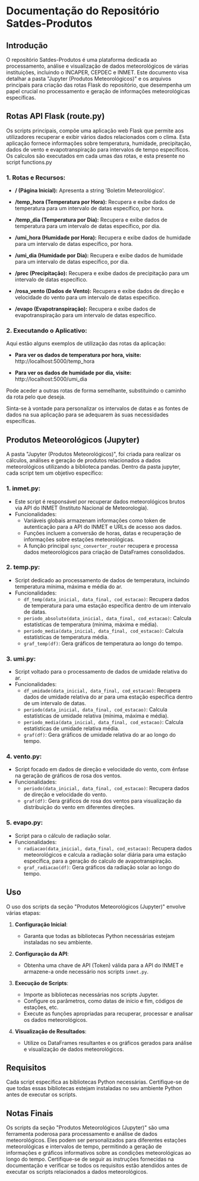 # Documentação do Repositório Satdes-Produtos

## Introdução

O repositório Satdes-Produtos é uma plataforma dedicada ao processamento, análise e visualização de dados meteorológicos de várias instituições, incluindo o INCAPER, CEPDEC e INMET. Este documento visa detalhar a pasta "Jupyter (Produtos Meteorológicos)" e os arquivos principais para criação das rotas Flask do repositório, que desempenha um papel crucial no processamento e geração de informações meteorológicas específicas.

## Rotas API Flask (route.py)

Os scripts principais, compõe uma aplicação web Flask que permite aos utilizadores recuperar e exibir vários dados relacionados com o clima. Esta aplicação fornece informações sobre temperatura, humidade, precipitação, dados de vento e evapotranspiração para intervalos de tempo específicos. Os calculos são executados em cada umas das rotas, e esta presente no script functions.py

### 1. **Rotas e Recursos**:

- **/ (Página Inicial):** Apresenta a string 'Boletim Meteorológico'.

- **/temp_hora (Temperatura por Hora):** Recupera e exibe dados de temperatura para um intervalo de datas específico, por hora.

- **/temp_dia (Temperatura por Dia):** Recupera e exibe dados de temperatura para um intervalo de datas específico, por dia.

- **/umi_hora (Humidade por Hora):** Recupera e exibe dados de humidade para um intervalo de datas específico, por hora.

- **/umi_dia (Humidade por Dia):** Recupera e exibe dados de humidade para um intervalo de datas específico, por dia.

- **/prec (Precipitação):** Recupera e exibe dados de precipitação para um intervalo de datas específico.

- **/rosa_vento (Dados de Vento):** Recupera e exibe dados de direção e velocidade do vento para um intervalo de datas específico.

- **/evapo (Evapotranspiração):** Recupera e exibe dados de evapotranspiração para um intervalo de datas específico.

### 2. **Executando o Aplicativo**:

Aqui estão alguns exemplos de utilização das rotas da aplicação:

- **Para ver os dados de temperatura por hora, visite:** http://localhost:5000/temp_hora

- **Para ver os dados de humidade por dia, visite:** http://localhost:5000/umi_dia

Pode aceder a outras rotas de forma semelhante, substituindo o caminho da rota pelo que deseja.

Sinta-se à vontade para personalizar os intervalos de datas e as fontes de dados na sua aplicação para se adequarem às suas necessidades específicas.


## Produtos Meteorológicos (Jupyter)

A pasta "Jupyter (Produtos Meteorológicos)", foi criada para realizar os cálculos, análises e geração de produtos relacionados a dados meteorológicos utilizando a biblioteca pandas. Dentro da pasta jupyter, cada script tem um objetivo específico:

### 1. **inmet.py**:
   - Este script é responsável por recuperar dados meteorológicos brutos via API do INMET (Instituto Nacional de Meteorologia).
   - Funcionalidades:
     - Variáveis globais armazenam informações como token de autenticação para a API do INMET e URLs de acesso aos dados.
     - Funções incluem a conversão de horas, datas e recuperação de informações sobre estações meteorológicas.
     - A função principal `sync_converter_router` recupera e processa dados meteorológicos para criação de DataFrames consolidados.

### 2. **temp.py**:
   - Script dedicado ao processamento de dados de temperatura, incluindo temperatura mínima, máxima e média do ar.
   - Funcionalidades:
     - `df_temp(data_inicial, data_final, cod_estacao)`: Recupera dados de temperatura para uma estação específica dentro de um intervalo de datas.
     - `periodo_absoluto(data_inicial, data_final, cod_estacao)`: Calcula estatísticas de temperatura (mínima, máxima e média).
     - `periodo_media(data_inicial, data_final, cod_estacao)`: Calcula estatísticas de temperatura média.
     - `graf_temp(df)`: Gera gráficos de temperatura ao longo do tempo.

### 3. **umi.py**:
   - Script voltado para o processamento de dados de umidade relativa do ar.
   - Funcionalidades:
     - `df_umidade(data_inicial, data_final, cod_estacao)`: Recupera dados de umidade relativa do ar para uma estação específica dentro de um intervalo de datas.
     - `periodo(data_inicial, data_final, cod_estacao)`: Calcula estatísticas de umidade relativa (mínima, máxima e média).
     - `periodo_media(data_inicial, data_final, cod_estacao)`: Calcula estatísticas de umidade relativa média.
     - `graf(df)`: Gera gráficos de umidade relativa do ar ao longo do tempo.

### 4. **vento.py**:
   - Script focado em dados de direção e velocidade do vento, com ênfase na geração de gráficos de rosa dos ventos.
   - Funcionalidades:
     - `periodo(data_inicial, data_final, cod_estacao)`: Recupera dados de direção e velocidade do vento.
     - `graf(df)`: Gera gráficos de rosa dos ventos para visualização da distribuição do vento em diferentes direções.

### 5. **evapo.py**:
   - Script para o cálculo de radiação solar.
   - Funcionalidades:
     - `radiacao(data_inicial, data_final, cod_estacao)`: Recupera dados meteorológicos e calcula a radiação solar diária para uma estação específica, para a geração do calculo de avapotranspiração.
     - `graf_radiacao(df)`: Gera gráficos da radiação solar ao longo do tempo.

## Uso

O uso dos scripts da seção "Produtos Meteorológicos (Jupyter)" envolve várias etapas:

1. **Configuração Inicial**:
   - Garanta que todas as bibliotecas Python necessárias estejam instaladas no seu ambiente.

2. **Configuração da API**:
   - Obtenha uma chave de API (Token) válida para a API do INMET e armazene-a onde necessário nos scripts `inmet.py`.

3. **Execução de Scripts**:
   - Importe as bibliotecas necessárias nos scripts Jupyter.
   - Configure os parâmetros, como datas de início e fim, códigos de estações, etc.
   - Execute as funções apropriadas para recuperar, processar e analisar os dados meteorológicos.

4. **Visualização de Resultados**:
   - Utilize os DataFrames resultantes e os gráficos gerados para análise e visualização de dados meteorológicos.

## Requisitos

Cada script especifica as bibliotecas Python necessárias. Certifique-se de que todas essas bibliotecas estejam instaladas no seu ambiente Python antes de executar os scripts.

## Notas Finais

Os scripts da seção "Produtos Meteorológicos (Jupyter)" são uma ferramenta poderosa para processamento e análise de dados meteorológicos. Eles podem ser personalizados para diferentes estações meteorológicas e intervalos de tempo, permitindo a geração de informações e gráficos informativos sobre as condições meteorológicas ao longo do tempo. Certifique-se de seguir as instruções fornecidas na documentação e verificar se todos os requisitos estão atendidos antes de executar os scripts relacionados a dados meteorológicos.

